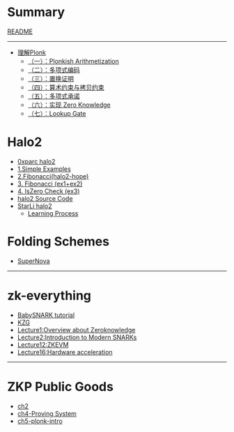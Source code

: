 # Summary

[README](../README.md)

---

- [理解Plonk](./plonk-intro-cn/plonk-intro.md)
    - [（一）：Plonkish Arithmetization](./plonk-intro-cn/plonk-arithmetization.md)
    - [（二）：多项式编码](./plonk-intro-cn/plonk-lagrange-basis.md)
    - [（三）：置换证明](./plonk-intro-cn/plonk-permutation.md)
    - [（四）：算术约束与拷贝约束](./plonk-intro-cn/plonk-constraints.md)
    - [（五）：多项式承诺](./plonk-intro-cn/plonk-polycom.md)
    - [（六）：实现  Zero Knowledge](./plonk-intro-cn/plonk-randomizing.md)
    - [（七）：Lookup Gate](./plonk-intro-cn/plonk-lookup.md)

# Halo2
- [0xparc halo2](./halo2/0xparc%20halo2.md)
- [1.Simple Examples](./halo2/1.%20Simple%20Examples.md)
- [2.Fibonacci(halo2-hope)](./halo2/2.%20Fibonacci%20(halo2-hope).md)
- [3. Fibonacci (ex1+ex2)](./halo2/3.%20Fibonacci%20(ex1+ex2).md)
- [4. IsZero Check (ex3)](./halo2/4.%20IsZero%20Check%20(ex3).md)
- [halo2 Source Code](./halo2/halo2%20Source%20Code.md)
- [StarLi halo2](./halo2/StarLi%20halo2.md)
    - [Learning Process](./halo2/wait%20todo/Learning%20Process.md)


# Folding Schemes
- [SuperNova](./Nova/SuperNova.md) 

---
# zk-everything
- [BabySNARK tutorial](./zk-everything/BabySNARK%20tutorial.md)
- [KZG](./zk-everything/zk-learning-miles/KZG.md)
- [Lecture1:Overview about Zeroknowledge](./zk-everything/zk-learning-miles/Lecture1:Overview%20about%20Zeroknowledge.md)
- [Lecture2:Introduction to Modern SNARKs](./zk-everything/zk-learning-miles/Lecture2:Introduction%20to%20Modern%20SNARKs.md)
- [Lecture12:ZKEVM](./zk-everything/zk-learning-miles/Lecture12:ZKEVM.md)
- [Lecture16:Hardware acceleration](./zk-everything/zk-learning-miles/Lecture16:Hardware%20acceleration.md)

---
# ZKP Public Goods
- [ch2](./public%20goods/第二章.md)
- [ch4-Proving System](./public%20goods/4-Proving-System.md)
- [ch5-plonk-intro](./public%20goods/5-plonk-intro.md)

